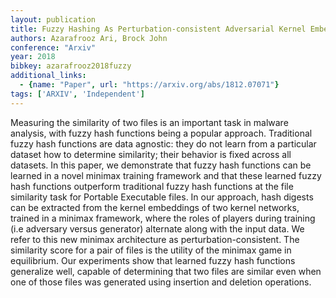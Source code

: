 ```yaml
---
layout: publication
title: Fuzzy Hashing As Perturbation-consistent Adversarial Kernel Embedding
authors: Azarafrooz Ari, Brock John
conference: "Arxiv"
year: 2018
bibkey: azarafrooz2018fuzzy
additional_links:
  - {name: "Paper", url: "https://arxiv.org/abs/1812.07071"}
tags: ['ARXIV', 'Independent']
---
```

<p>Measuring the similarity of two files is an important task in malware
analysis, with fuzzy hash functions being a popular approach.
Traditional fuzzy hash functions are data agnostic: they do not learn
from a particular dataset how to determine similarity; their behavior is
fixed across all datasets. In this paper, we demonstrate that fuzzy hash
functions can be learned in a novel minimax training framework and that
these learned fuzzy hash functions outperform traditional fuzzy hash
functions at the file similarity task for Portable Executable files. In
our approach, hash digests can be extracted from the kernel embeddings
of two kernel networks, trained in a minimax framework, where the roles
of players during training (i.e adversary versus generator) alternate
along with the input data. We refer to this new minimax architecture as
perturbation-consistent. The similarity score for a pair of files is the
utility of the minimax game in equilibrium. Our experiments show that
learned fuzzy hash functions generalize well, capable of determining
that two files are similar even when one of those files was generated
using insertion and deletion operations.</p>

